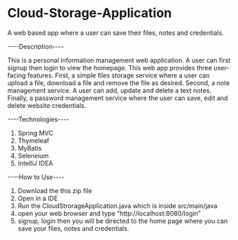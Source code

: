 # Cloud-Storage-Application
A web based app where a user can save their files, notes and credentials.


----Description----

This is a personal information management web application. A user can first signup then login to view the homepage. This web app provides three user-facing features. 
First, a simple files storage service where a user can upload a file, download a file and remove the file as desired. Second, a note management service. A user can add, 
update and delete a text notes. Finally, a password management service where the user can save, edit and delete website credentials.  

----Technologies----
   1. Spring MVC
   2. Thymeleaf
   3. MyBatis
   4. Seleneium 
   5. IntelliJ IDEA
  
----How to Use----
  1. Download the this zip file
  2. Open in a IDE
  3. Run the CloudStrorageApplication.java which is inside src/main/java
  4. open your web browser and type "http://localhost:8080/login"
  5. signup, login then you will be directed to the home page where you can save your files, notes and credentials.
